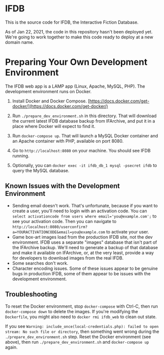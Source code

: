 # IFDB

This is the source code for IFDB, the Interactive Fiction Database.

As of Jan 22, 2021, the code in this repository hasn't been deployed yet. We're going to work together to make this code ready to deploy at a new domain name.

# Preparing Your Own Development Environment

The IFDB web app is a LAMP app (Linux, Apache, MySQL, PHP). The development environment runs on Docker.

1. Install Docker and Docker Compose. [https://docs.docker.com/get-docker/](https://docs.docker.com/get-docker/)

2. Run `./prepare_dev_environment.sh` in this directory. That will download the current latest IFDB database backup from IFArchive, and put it in a place where Docker will expect to find it.

3. Run `docker-compose up`. That will launch a MySQL Docker container and an Apache container with PHP, available on port 8080.

4. Go to `http://localhost:8080` on your machine. You should see IFDB running.

5. Optionally, you can `docker exec -it ifdb_db_1 mysql -psecret ifdb` to query the MySQL database.

## Known Issues with the Development Environment

* Sending email doesn't work. That's unfortunate, because if you want to create a user, you'll need to login with an activation code. You can `select activationcode from users where email='you@example.com';` to see your activation code. Then you can navigate to `http://localhost:8080/userconfirm?a=YOURACTIVATIONCODE&email=you@example.com` to activate your user.
* Game box-art images load from the production IFDB site, not the dev environment. IFDB uses a separate "images" database that isn't part of the IFArchive backup. We'll need to generate a backup of that database and make it available on IFArchive, or, at the very least, provide a way for developers to download images from the real IFDB.
* Some searches don't work.
* Character encoding issues. Some of these issues appear to be genuine bugs in production IFDB, some of them appear to be issues with the development environment.

## Troubleshooting

To reset the Docker environment, stop `docker-compose` with Ctrl-C, then run `docker-compose down` to delete the images. If you're modifying the `Dockerfile`, you might also need to `docker rmi ifdb_web` to clean out state.

If you see `Warning: include_once(local-credentials.php): failed to open stream: No such file or directory`, then something went wrong during the `./prepare_dev_environment.sh` step. Reset the Docker environment (see above), then run `./prepare_dev_environment.sh` and `docker-compose up` again.
